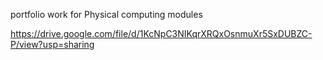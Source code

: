 portfolio work for Physical computing modules

https://drive.google.com/file/d/1KcNpC3NIKqrXRQxOsnmuXr5SxDUBZC-P/view?usp=sharing
